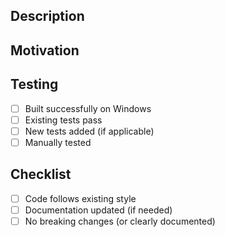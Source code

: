 ## Description
<!-- Brief description of what this PR does -->

## Motivation
<!-- Why is this change needed? What problem does it solve? -->

## Testing
<!-- How was this change tested? -->
- [ ] Built successfully on Windows
- [ ] Existing tests pass
- [ ] New tests added (if applicable)
- [ ] Manually tested

## Checklist
- [ ] Code follows existing style
- [ ] Documentation updated (if needed)
- [ ] No breaking changes (or clearly documented) 